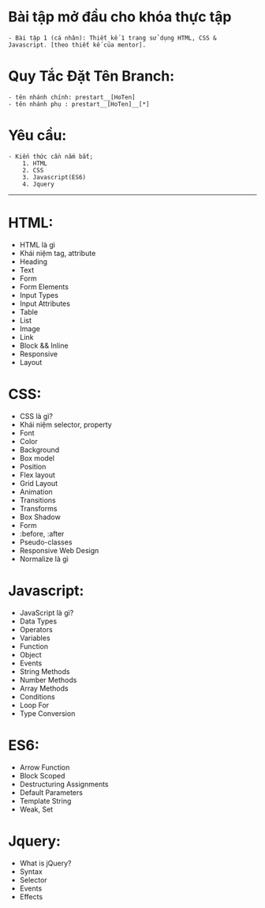# Bài tập mở đầu cho khóa thực tập
    - Bài tập 1 (cá nhân): Thiết kế 1 trang sử dụng HTML, CSS & Javascript. [theo thiết kế của mentor].
# Quy Tắc Đặt Tên Branch:
    - tên nhánh chính: prestart__[HoTen]
    - tên nhánh phụ : prestart__[HoTen]__[*]
# Yêu cầu:
    - Kiến thức cần nắm bắt;
        1. HTML 
        2. CSS 
        3. Javascript(ES6)
        4. Jquery
        
---
# HTML:
* HTML là gì
* Khái niệm tag, attribute
* Heading
* Text
* Form
* Form Elements
* Input Types
* Input Attributes
* Table
* List
* Image
* Link
* Block && Inline
* Responsive
* Layout
# CSS:
- CSS là gì?
- Khái niệm selector, property
- Font
- Color
- Background
- Box model
- Position
- Flex layout
- Grid Layout
- Animation
- Transitions
- Transforms
- Box Shadow
- Form
- :before, :after
- Pseudo-classes
- Responsive Web Design
- Normalize là gì
# Javascript:
* JavaScript là gì?
* Data Types
* Operators
* Variables
* Function
* Object
* Events
* String Methods
* Number Methods
* Array Methods
* Conditions
* Loop For
* Type Conversion
# ES6:
* Arrow Function
* Block Scoped
* Destructuring Assignments
* Default Parameters
* Template String
* Weak, Set
# Jquery:
* What is jQuery?
* Syntax
* Selector
* Events
* Effects





